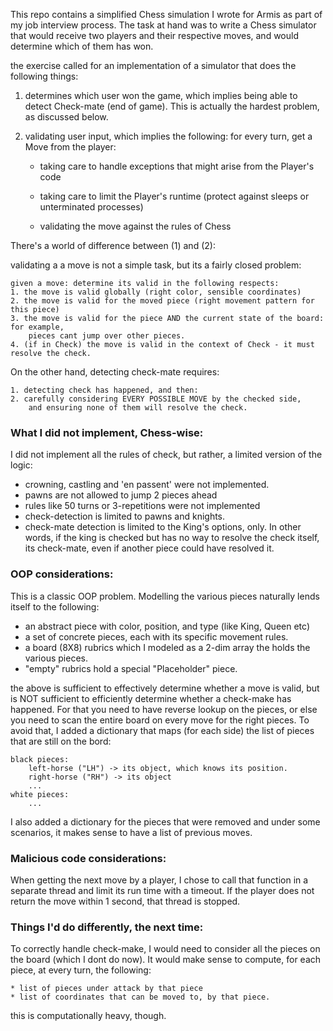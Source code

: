 This repo contains a simplified Chess simulation I wrote for Armis as part of my job interview process. 
The task at hand was to write a Chess simulator that would receive two players and their respective moves,
and would determine which of them has won.


the exercise called for an implementation of a simulator that does the following things:
1. determines which user won the game, which implies being able to detect Check-mate (end of game). 
    This is actually the hardest problem, as discussed below.
    
2. validating user input, which implies the following:
    for every turn, get a Move from the player: 
    
    * taking care to handle exceptions that might arise from the Player's code
    
    * taking care to limit the Player's runtime (protect against sleeps or unterminated processes)
    
    * validating the move against the rules of Chess
    
There's a world of difference between (1) and (2):

validating a a move is not a simple task, but its a fairly closed problem: 

    given a move: determine its valid in the following respects:
    1. the move is valid globally (right color, sensible coordinates)
    2. the move is valid for the moved piece (right movement pattern for this piece)
    3. the move is valid for the piece AND the current state of the board: for example, 
        pieces cant jump over other pieces.
    4. (if in Check) the move is valid in the context of Check - it must resolve the check.
    
On the other hand, detecting check-mate requires:

    1. detecting check has happened, and then:
    2. carefully considering EVERY POSSIBLE MOVE by the checked side, 
        and ensuring none of them will resolve the check. 

### What I did not implement, Chess-wise:

I did not implement all the rules of check, but rather, a limited version of the logic:
* crowning, castling and 'en passent' were not implemented.
* pawns are not allowed to jump 2 pieces ahead
* rules like 50 turns or 3-repetitions were not implemented
* check-detection is limited to pawns and knights.
* check-mate detection is limited to the King's options, only. In other words, if the king is checked
but has no way to resolve the check itself, its check-mate, even if another piece could have resolved it.

### OOP considerations:
This is a classic OOP problem. Modelling the various pieces naturally lends itself to the following:
* an abstract piece with color, position, and type (like King, Queen etc)
* a set of concrete pieces, each with its specific movement rules.
* a board (8X8) rubrics which I modeled as a 2-dim array the holds the various pieces. 
* "empty" rubrics hold a special "Placeholder" piece.

the above is sufficient to effectively determine whether a move is valid, but is NOT sufficient to 
efficiently determine whether a check-make has happened. For that you need to have reverse lookup on the pieces,
or else you need to scan the entire board on every move for the right pieces. To avoid that, 
I added a dictionary that maps (for each side) the list of pieces that are still on the bord:

    black pieces:
        left-horse ("LH") -> its object, which knows its position.
        right-horse ("RH") -> its object
        ...
    white pieces:
        ...
        
I also added a dictionary for the pieces that were removed and under some scenarios, it makes sense
to have a list of previous moves.

### Malicious code considerations:
When getting the next move by a player, I chose to call that function in a separate thread and limit its run time with
a timeout. If the player does not return the move within 1 second, that thread is stopped.  

### Things I'd do differently, the next time:
To correctly handle check-make, I would need to consider all the pieces on the board (which I dont do now).
It would make sense to compute, for each piece, at every turn, the following: 
    
    * list of pieces under attack by that piece
    * list of coordinates that can be moved to, by that piece. 

this is computationally heavy, though. 